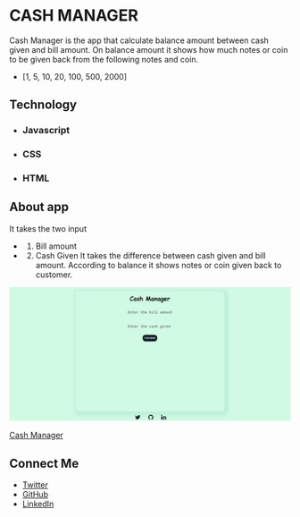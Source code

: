 # CASH MANAGER
Cash Manager is the app that calculate balance amount between cash given and bill amount. On balance amount it shows how much notes or coin to be given back from the following notes and coin.
- [1, 5, 10, 20, 100, 500, 2000]

## Technology 
- ### Javascript
- ### CSS
- ### HTML

## About app
It takes the two input 
- 1) Bill amount
- 2) Cash Given
It takes the difference between cash given and bill amount. According to balance it shows notes or coin given back to customer.

![Cash Manager](cash-manager.jpg)

[Cash Manager]()

## Connect Me
- [Twitter](https://www.twitter.com/virendra_wadher)
- [GitHub](https://www.github.com/virendrawadher)
- [LinkedIn](https://www.linkedin.com/in/virendra-wadher-042741155/)